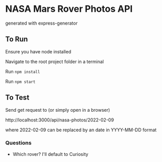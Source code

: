# NASA Mars Rover Photos API 
generated with express-generator

## To Run
Ensure you have node installed

Navigate to the root project folder in a terminal

Run `npm install`

Run `npm start`

## To Test
Send get request to (or simply open in a browser) 

http://localhost:3000/api/nasa-photos/2022-02-09

where 2022-02-09 can be replaced by an date in YYYY-MM-DD format


### Questions 
- Which rover? I'll default to Curiosity 
